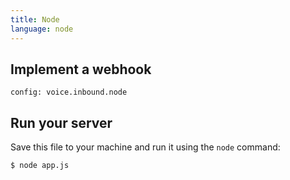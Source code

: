 ```yaml
---
title: Node
language: node
---
```


## Implement a webhook

```code
config: voice.inbound.node
```

## Run your server

Save this file to your machine and run it using the `node` command:

```
$ node app.js
```
